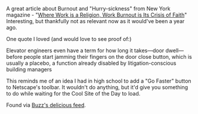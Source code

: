<!--
.. title: Burnout
.. date: 2006/12/08 18:33
.. slug: burnout
.. link:
.. description:
.. tags: 
-->


A great article about Burnout and "Hurry-sickness" from New York magazine - "[Where Work is a Religion, Work Burnout is Its Crisis of Faith](http://nymag.com/news/features/24757/index.html?imw=Y)" Interesting, but thankfully not as relevant now as it would've been a year ago.

One quote I loved (and would love to see proof of:)


> 
Elevator engineers even have a term for how long it takes—door dwell—before people start jamming their fingers on the door close button, which is usually a placebo, a function already disabled by litigation-conscious building managers



This reminds me of an idea I had in high school to add a "Go Faster" button to Netscape's toolbar. It wouldn't do anything, but it'd give you something to do while waiting for the Cool Site of the Day to load.

Found via [Buzz's delicious feed](http://del.icio.us/ldandersen).
